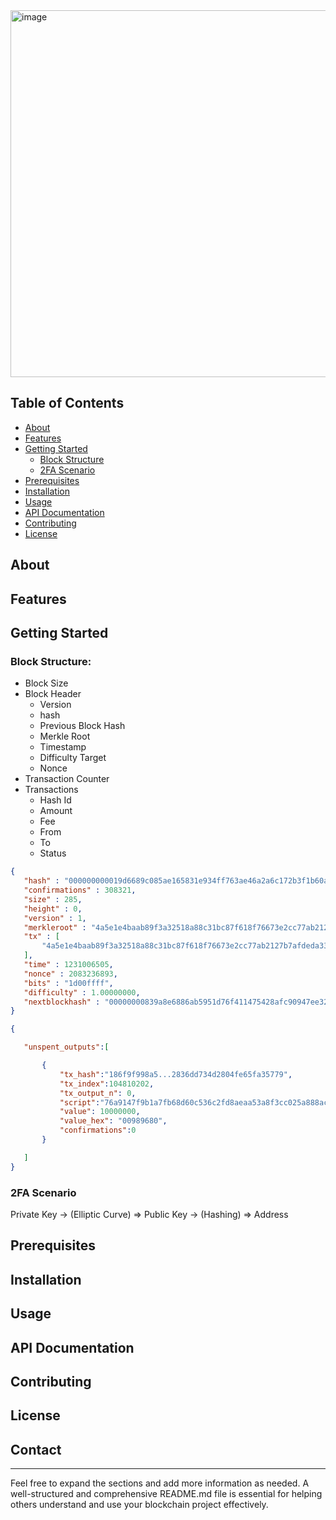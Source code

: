 
<img width="587" alt="image" src="https://github.com/inbox-pj/blockchain-java-springboot/assets/53929164/52771393-4f60-4aac-901d-488b15a6522e">


## Table of Contents
- [About](#about)
- [Features](#features)
- [Getting Started](#getting-started)
  	- [Block Structure](#block-structure)
  	- [2FA Scenario](#2fa-Scenario)
- [Prerequisites](#prerequisites)
- [Installation](#installation)
- [Usage](#usage)
- [API Documentation](#api-documentation)
- [Contributing](#contributing)
- [License](#license)

## About


## Features


## Getting Started
### Block Structure:

- Block Size
- Block Header
	- Version
	- hash
	- Previous Block Hash
	- Merkle Root
	- Timestamp
	- Difficulty Target
	- Nonce 
- Transaction Counter
- Transactions
	- Hash Id
	- Amount
	- Fee
	- From
	- To
	- Status

 ```json
{
    "hash" : "000000000019d6689c085ae165831e934ff763ae46a2a6c172b3f1b60a8ce26f",
    "confirmations" : 308321,
    "size" : 285,
    "height" : 0,
    "version" : 1,
    "merkleroot" : "4a5e1e4baab89f3a32518a88c31bc87f618f76673e2cc77ab2127b7afdeda33b",
    "tx" : [
        "4a5e1e4baab89f3a32518a88c31bc87f618f76673e2cc77ab2127b7afdeda33b"
    ],
    "time" : 1231006505,
    "nonce" : 2083236893,
    "bits" : "1d00ffff",
    "difficulty" : 1.00000000,
    "nextblockhash" : "00000000839a8e6886ab5951d76f411475428afc90947ee320161bbf18eb6048"
}

{

	"unspent_outputs":[

		{
			"tx_hash":"186f9f998a5...2836dd734d2804fe65fa35779",
			"tx_index":104810202,
			"tx_output_n": 0,
			"script":"76a9147f9b1a7fb68d60c536c2fd8aeaa53a8f3cc025a888ac",
			"value": 10000000,
			"value_hex": "00989680",
			"confirmations":0
		}

	]
}

```

### 2FA Scenario
Private Key -> (Elliptic Curve) => Public Key -> (Hashing) => Address

## Prerequisites


## Installation


## Usage


## API Documentation


## Contributing


## License


## Contact


---

Feel free to expand the sections and add more information as needed. A well-structured and comprehensive README.md file is essential for helping others understand and use your blockchain project effectively.
